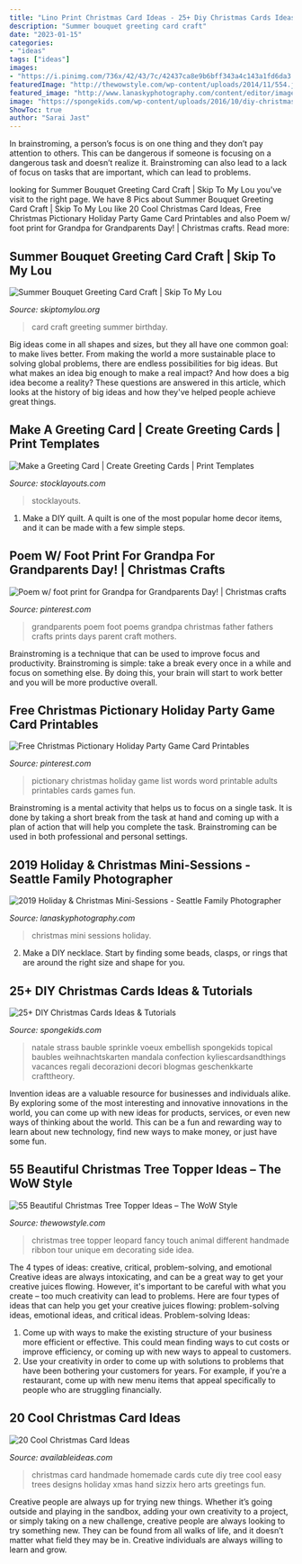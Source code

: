 ```yaml
---
title: "Lino Print Christmas Card Ideas - 25+ Diy Christmas Cards Ideas &amp; Tutorials"
description: "Summer bouquet greeting card craft"
date: "2023-01-15"
categories:
- "ideas"
tags: ["ideas"]
images:
- "https://i.pinimg.com/736x/42/43/7c/42437ca8e9b6bff343a4c143a1fd6da3.jpg"
featuredImage: "http://thewowstyle.com/wp-content/uploads/2014/11/554.jpg"
featured_image: "http://www.lanaskyphotography.com/content/editor/images/cover.jpg"
image: "https://spongekids.com/wp-content/uploads/2016/10/diy-christmas-cards/21-diy-christmas-cards.jpg"
ShowToc: true
author: "Sarai Jast"
---
```



In brainstroming, a person’s focus is on one thing and they don’t pay attention to others. This can be dangerous if someone is focusing on a dangerous task and doesn’t realize it. Brainstroming can also lead to a lack of focus on tasks that are important, which can lead to problems.

	

		
looking for Summer Bouquet Greeting Card Craft | Skip To My Lou you've visit to the right page. We have 8 Pics about Summer Bouquet Greeting Card Craft | Skip To My Lou like 20 Cool Christmas Card Ideas, Free Christmas Pictionary Holiday Party Game Card Printables and also Poem w/ foot print for Grandpa for Grandparents Day! | Christmas crafts. Read more:
		
    
## Summer Bouquet Greeting Card Craft | Skip To My Lou

<img loading=lazy src="https://www.skiptomylou.org/wp-content/uploads/2014/08/Kids-birthday-card-craft-ideas-1.jpg" onerror="this.onerror=null;this.src='https://tse3.mm.bing.net/th?id=OIP.8zra5fBs8qwBDKjpht9NUQHaJ5&amp;pid=15.1';" alt="Summer Bouquet Greeting Card Craft | Skip To My Lou">

_Source: skiptomylou.org_

>card craft greeting summer birthday. 

	

Big ideas come in all shapes and sizes, but they all have one common goal: to make lives better. From making the world a more sustainable place to solving global problems, there are endless possibilities for big ideas. But what makes an idea big enough to make a real impact? And how does a big idea become a reality? These questions are answered in this article, which looks at the history of big ideas and how they've helped people achieve great things.

    
## Make A Greeting Card | Create Greeting Cards | Print Templates

<img loading=lazy src="https://www.stocklayouts.com/images/Make-Greeting-Card-templates-designs.png" onerror="this.onerror=null;this.src='https://tse2.mm.bing.net/th?id=OIP.NlNR2IJ3n6eaUixmGnzI8AHaFo&amp;pid=15.1';" alt="Make a Greeting Card | Create Greeting Cards | Print Templates">

_Source: stocklayouts.com_

>stocklayouts. 

	

1. Make a DIY quilt. A quilt is one of the most popular home decor items, and it can be made with a few simple steps.

    
## Poem W/ Foot Print For Grandpa For Grandparents Day! | Christmas Crafts

<img loading=lazy src="https://i.pinimg.com/736x/79/b2/9d/79b29d4dfbb8fa775a9e114f591544d5--grandparents-day-foot-prints.jpg" onerror="this.onerror=null;this.src='https://tse2.mm.bing.net/th?id=OIP.nmsfofxv6F2EGgNFl3kFHQHaJ6&amp;pid=15.1';" alt="Poem w/ foot print for Grandpa for Grandparents Day! | Christmas crafts">

_Source: pinterest.com_

>grandparents poem foot poems grandpa christmas father fathers crafts prints days parent craft mothers. 

	

Brainstroming is a technique that can be used to improve focus and productivity. Brainstroming is simple: take a break every once in a while and focus on something else. By doing this, your brain will start to work better and you will be more productive overall.

    
## Free Christmas Pictionary Holiday Party Game Card Printables

<img loading=lazy src="https://i.pinimg.com/736x/42/43/7c/42437ca8e9b6bff343a4c143a1fd6da3.jpg" onerror="this.onerror=null;this.src='https://tse2.mm.bing.net/th?id=OIP.N0pPFHEschvFbslyu71K3AHaLH&amp;pid=15.1';" alt="Free Christmas Pictionary Holiday Party Game Card Printables">

_Source: pinterest.com_

>pictionary christmas holiday game list words word printable adults printables cards games fun. 

	

Brainstroming is a mental activity that helps us to focus on a single task. It is done by taking a short break from the task at hand and coming up with a plan of action that will help you complete the task. Brainstroming can be used in both professional and personal settings.

    
## 2019 Holiday &amp; Christmas Mini-Sessions - Seattle Family Photographer

<img loading=lazy src="http://www.lanaskyphotography.com/content/editor/images/cover.jpg" onerror="this.onerror=null;this.src='https://tse2.mm.bing.net/th?id=OIP.R9OytVAu7Q6zic6cJ77jxwHaE7&amp;pid=15.1';" alt="2019 Holiday &amp; Christmas Mini-Sessions - Seattle Family Photographer">

_Source: lanaskyphotography.com_

>christmas mini sessions holiday. 

	

2. Make a DIY necklace. Start by finding some beads, clasps, or rings that are around the right size and shape for you.

    
## 25+ DIY Christmas Cards Ideas &amp; Tutorials

<img loading=lazy src="https://spongekids.com/wp-content/uploads/2016/10/diy-christmas-cards/21-diy-christmas-cards.jpg" onerror="this.onerror=null;this.src='https://tse3.mm.bing.net/th?id=OIP.jxouIWczZWhjTPQJAcKjmwHaJ4&amp;pid=15.1';" alt="25+ DIY Christmas Cards Ideas &amp; Tutorials">

_Source: spongekids.com_

>natale strass bauble sprinkle voeux embellish spongekids topical baubles weihnachtskarten mandala confection kyliescardsandthings vacances regali decorazioni decori blogmas geschenkkarte crafttheory. 

	

Invention ideas are a valuable resource for businesses and individuals alike. By exploring some of the most interesting and innovative innovations in the world, you can come up with new ideas for products, services, or even new ways of thinking about the world. This can be a fun and rewarding way to learn about new technology, find new ways to make money, or just have some fun.

    
## 55 Beautiful Christmas Tree Topper Ideas – The WoW Style

<img loading=lazy src="http://thewowstyle.com/wp-content/uploads/2014/11/554.jpg" onerror="this.onerror=null;this.src='https://tse4.mm.bing.net/th?id=OIP.NuZ9BB3Gbsa51AD9t2RFAQHaLG&amp;pid=15.1';" alt="55 Beautiful Christmas Tree Topper Ideas – The WoW Style">

_Source: thewowstyle.com_

>christmas tree topper leopard fancy touch animal different handmade ribbon tour unique em decorating side idea. 

	

The 4 types of ideas: creative, critical, problem-solving, and emotional
Creative ideas are always intoxicating, and can be a great way to get your creative juices flowing. However, it's important to be careful with what you create – too much creativity can lead to problems. Here are four types of ideas that can help you get your creative juices flowing: problem-solving ideas, emotional ideas, and critical ideas.
Problem-solving Ideas: 
1) Come up with ways to make the existing structure of your business more efficient or effective. This could mean finding ways to cut costs or improve efficiency, or coming up with new ways to appeal to customers. 
2) Use your creativity in order to come up with solutions to problems that have been bothering your customers for years. For example, if you're a restaurant, come up with new menu items that appeal specifically to people who are struggling financially.

    
## 20 Cool Christmas Card Ideas

<img loading=lazy src="http://availableideas.com/wp-content/uploads/2015/11/Cute-Christmas-Tree-Christmas-Card-Ideas.jpg" onerror="this.onerror=null;this.src='https://tse2.mm.bing.net/th?id=OIP.hP_tvtHQcZLDjnwhfV_WggHaIF&amp;pid=15.1';" alt="20 Cool Christmas Card Ideas">

_Source: availableideas.com_

>christmas card handmade homemade cards cute diy tree cool easy trees designs holiday xmas hand sizzix hero arts greetings fun. 

	

Creative people are always up for trying new things. Whether it’s going outside and playing in the sandbox, adding your own creativity to a project, or simply taking on a new challenge, creative people are always looking to try something new. They can be found from all walks of life, and it doesn’t matter what field they may be in. Creative individuals are always willing to learn and grow.

